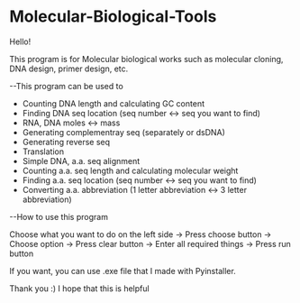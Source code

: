 # Molecular-Biological-Tools

Hello!

This program is for Molecular biological works such as molecular cloning, DNA design, primer design, etc.

--This program can be used to
  - Counting DNA length and calculating GC content
  - Finding DNA seq location (seq number <-> seq you want to find)
  - RNA, DNA moles <-> mass
  - Generating complementray seq (separately or dsDNA)
  - Generating reverse seq
  - Translation
  - Simple DNA, a.a. seq alignment
  - Counting a.a. seq length and calculating molecular weight
  - Finding a.a. seq location (seq number <-> seq you want to find)
  - Converting a.a. abbreviation (1 letter abbreviation <-> 3 letter abbreviation)



--How to use this program

Choose what you want to do on the left side
-> Press choose button
-> Choose option
-> Press clear button
-> Enter all required things
-> Press run button

If you want, you can use .exe file that I made with Pyinstaller.

Thank you :) I hope that this is helpful
